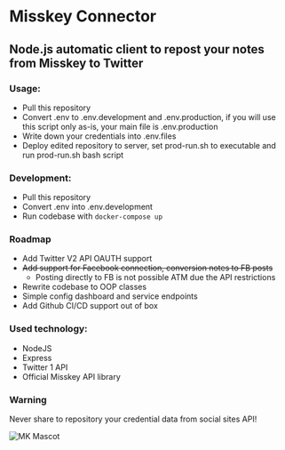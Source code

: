 # Misskey Connector
## Node.js automatic client to repost your notes from Misskey to Twitter

### Usage:
- Pull this repository
- Convert .env to .env.development and .env.production, if you will use this script only as-is, your main file is .env.production
- Write down your credentials into .env.files
- Deploy edited repository to server, set prod-run.sh to executable and run prod-run.sh bash script

### Development:
- Pull this repository
- Convert .env into .env.development
- Run codebase with `docker-compose up`

### Roadmap
- Add Twitter V2 API OAUTH support
- ~~Add support for Facebook connection, conversion notes to FB posts~~
  - Posting directly to FB is not possible ATM due the API restrictions
- Rewrite codebase to OOP classes
- Simple config dashboard and service endpoints
- Add Github CI/CD support out of box

### Used technology:
- NodeJS
- Express
- Twitter 1 API
- Official Misskey API library

### Warning
Never share to repository your credential data from social sites API!

![MK Mascot](https://i.pinimg.com/564x/0e/38/46/0e3846c009b086f106ea98cf82c9a653.jpg)
